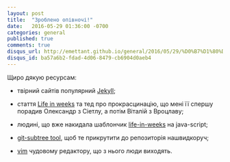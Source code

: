 ```yaml
---
layout: post
title:  "Зроблено опівночі!"
date:   2016-05-29 01:36:00 -0700
categories: general
published: true
comments: true
disqus_url: http://emettant.github.io/general/2016/05/29/%D0%B7%D1%80%D0%BE%D0%B1%D0%BB%D0%B5%D0%BD%D0%BE-%D0%BE%D0%BF%D1%96%D0%B2%D0%BD%D0%BE%D1%87%D1%96.html
disqus_id: ba57a6b2-fdad-4d06-8479-cb6904d0aeb4
---
```

Щиро дякую ресурсам:

 - твірний сайтів популярний [Jekyll][Jekyll];

 - стаття [Life in weeks][liw-article] та тед про прокрасцинацію, що мені її спершу порадив Олександр з Сіетлу, а потім Віталій з Вроцлаву;

 - людині, що вже накидала шаблончик [life-in-weeks][liw-code] на java-script;

 - [git-subtree tool][git-subtree], щоб те прикрутити до репозиторія нашвидкоруч;

 - [vim][vim] чудовому редактору, що з нього люди виходять.

[Jekyll]: https://jekyllrb.com
[liw-article]: http://waitbutwhy.com/2014/05/life-weeks.html
[liw-code]: https://github.com/NathanielWroblewski/life-in-weeks
[git-subtree]: https://github.com/apenwarr/git-subtree
[vim]: https://www.reddit.com/r/ProgrammerHumor/comments/36t6a0/vim_and_emacs_walk_into_a_bar/
